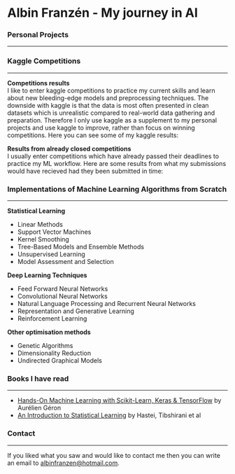 # Albin Franzén - My journey in AI

### Personal Projects
------------------------------------------------------------------------------------------------------------------------------

### Kaggle Competitions
------------------------------------------------------------------------------------------------------------------------------
**Competitions results**\
I like to enter kaggle competitions to practice my current skills and learn about new bleeding-edge models and preprocessing techniques. The downside with kaggle is that the data is most often presented in clean datasets which is unrealistic compared to real-world data gathering and preparation. Therefore I only use kaggle as a supplement to my personal projects and use kaggle to improve, rather than focus on winning competitions. Here you can see some of my kaggle results:

**Results from already closed competitions**\
I usually enter competitions which have already passed their deadlines to practice my ML workflow. Here are some results from what my submissions would have recieved had they been submitted in time:

### Implementations of Machine Learning Algorithms from Scratch
------------------------------------------------------------------------------------------------------------------------------

**Statistical Learning** 
- Linear Methods
- Support Vector Machines
- Kernel Smoothing 
- Tree-Based Models and Ensemble Methods
- Unsupervised Learning
- Model Assessment and Selection

**Deep Learning Techniques**
- Feed Forward Neural Networks
- Convolutional Neural Networks
- Natural Language Processing and Recurrent Neural Networks
- Representation and Generative Learning
- Reinforcement Learning

**Other optimisation methods**
- Genetic Algorithms
- Dimensionality Reduction
- Undirected Graphical Models


### Books I have read
------------------------------------------------------------------------------------------------------------------------------

- [Hands-On Machine Learning with Scikit-Learn, Keras & TensorFlow](https://www.oreilly.com/library/view/hands-on-machine-learning/9781492032632/) by Aurélien Géron
- [An Introduction to Statistical Learning](https://www.springer.com/gp/book/9781461471370) by Hastei, Tibshirani et al

### Contact
------------------------------------------------------------------------------------------------------------------------------

If you liked what you saw and would like to contact me then you can write an email to albinfranzen@hotmail.com. 

